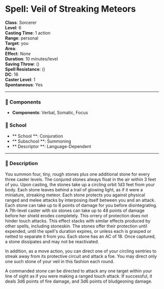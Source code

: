 
# Spell: Veil of Streaking Meteors
**Class**: Sorcerer  
**Level**: 6  
**Casting Time**: 1 action  
**Range**: personal  
**Target**: you  
**Area**:   
**Effect**: _None_  
**Duration**: 10 minutes/level  
**Saving Throw**:  ()  
**Spell Resistance**:  ()  
**DC**: 16  
**Caster Level**: 1  
**Spontaneous**: Yes

---

### 🔮 Components
- **Components**: Verbal, Somatic, Focus

### 🏫 School
- ** School **: Conjuration
- ** Subschool **: Summoning
- ** Descriptor **: Language-Dependent
---

### 📜 Description
You summon four, tiny, rough stones plus one additional stone for every three caster levels. The conjured stones always float in the air within 3 feet of you. Upon casting, the stones take up a circling orbit 1d3 feet from your body. Each stone leaves behind a trail of glowing light, as if it were a miniature, streaking meteor. Each stone protects you against physical ranged and melee attacks by interposing itself between you and an attack. Each stone can take up to 8 points of damage for you before disintegrating. A 7th-level caster with six stones can take up to 48 points of damage before her shield erodes completely. This orrery of protection does not hinder touch attacks. This effect stacks with similar effects produced by other spells, including stoneskin. The stones offer their protection until expended, until the spell's duration expires, or unless each is grasped or netted to separate it from you. Each stone has an AC of 18. Once captured, a stone dissipates and may not be reactivated. 

In addition, as a move action, you can direct one of your circling sentries to streak away from its protective circuit and attack a foe. You may direct only one such stone of your veil in this fashion each round. 

A commanded stone can be directed to attack any one target within your line of sight as if you were making a ranged touch attack. If successful, it deals 3d6 points of fire damage, and 3d6 points of bludgeoning damage.
